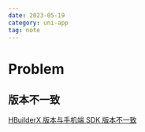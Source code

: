 ```yaml
---
date: 2023-05-19
category: uni-app
tag: note
---
```


# Problem

## 版本不一致

[HBuilderX 版本与手机端 SDK 版本不一致](https://ask.dcloud.net.cn/article/35627)
